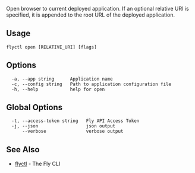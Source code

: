 Open browser to current deployed application. If an optional relative URI is specified, it is appended
to the root URL of the deployed application.


## Usage
~~~
flyctl open [RELATIVE_URI] [flags]
~~~

## Options

~~~
  -a, --app string      Application name
  -c, --config string   Path to application configuration file
  -h, --help            help for open
~~~

## Global Options

~~~
  -t, --access-token string   Fly API Access Token
  -j, --json                  json output
      --verbose               verbose output
~~~

## See Also

* [flyctl](/docs/flyctl/help/)	 - The Fly CLI

